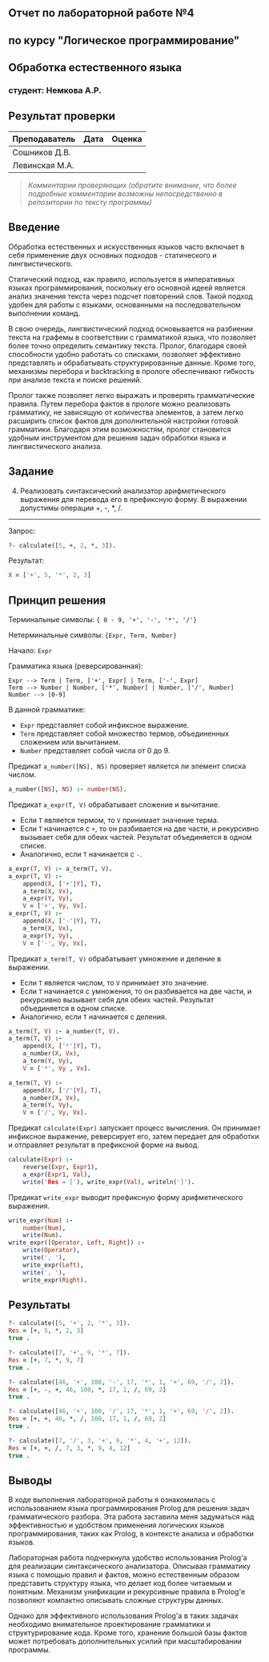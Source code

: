 ## Отчет по лабораторной работе №4
## по курсу "Логическое программирование"

## Обработка естественного языка

### студент: Немкова А.Р.

## Результат проверки

| Преподаватель     | Дата         |  Оценка       |
|-------------------|--------------|---------------|
| Сошников Д.В. |              |               |
| Левинская М.А.|              |               |

> *Комментарии проверяющих (обратите внимание, что более подробные комментарии возможны непосредственно в репозитории по тексту программы)*


## Введение

Обработка естественных и искусственных языков часто включает в себя применение двух основных подходов - статического и лингвистического. 

Статический подход, как правило, используется в императивных языках программирования, поскольку его основной идеей является анализ значения текста через подсчет повторений слов. Такой подход удобен для работы с языками, основанными на последовательном выполнении команд.

В свою очередь, лингвистический подход основывается на разбиении текста на графемы в соответствии с грамматикой языка, что позволяет более точно определить семантику текста. Пролог, благодаря своей способности удобно работать со списками, позволяет эффективно представлять и обрабатывать структурированные данные. Кроме того, механизмы перебора и backtracking в прологе обеспечивают гибкость при анализе текста и поиске решений.

Пролог также позволяет легко выражать и проверять грамматические правила. Путем перебора фактов в прологе можно реализовать грамматику, не зависящую от количества элементов, а затем легко расширить список фактов для дополнительной настройки готовой грамматики. Благодаря этим возможностям, пролог становится удобным инструментом для решения задач обработки языка и лингвистического анализа.

## Задание

4. Реализовать синтаксический анализатор арифметического выражения для перевода его в префиксную форму. 
В выражении допустимы операции +, -, *, /.

---
Запрос:
```prolog
?- calculate([5, +, 2, *, 3]).
```
Результат:
```prolog
X = ['+', 5, '*', 2, 3]
```

## Принцип решения

Терминальные символы: `{ 0 - 9, '+', '-', '*', '/'}`

Нетерминальные символы: `{Expr, Term, Number}`

Начало: `Expr`

Грамматика языка (реверсированная):

```
Expr --> Term | Term, ['+', Expr] | Term, ['-', Expr]
Term --> Number | Number, ['*', Number] | Number, ['/', Number]
Number --> [0-9]
```

В данной грамматике:

* `Expr` представляет собой инфиксное выражение.
* `Term` представляет собой множество термов, объединенных сложением или вычитанием.
* `Number` представляет собой числа от 0 до 9.

Предикат `a_number([NS], NS)`  проверяет является ли элемент списка числом.
```prolog
a_number([NS], NS) :- number(NS).
```
Предикат `a_expr(T, V)` обрабатывает сложение и вычитание.
* Если `T` является термом, то `V` принимает значение терма.
* Если `T` начинается с `+`, то он разбивается на две части, и рекурсивно вызывает себя для обеих частей. Результат объединяется в одном списке.
* Аналогично, если `T` начинается с `-`.
```prolog
a_expr(T, V) :- a_term(T, V).
a_expr(T, V) :- 
    append(X, ['+'|Y], T),
    a_term(X, Vx),
    a_expr(Y, Vy),
    V = ['+', Vy, Vx].
a_expr(T, V) :- 
    append(X, ['-'|Y], T),
    a_term(X, Vx),
    a_expr(Y, Vy),
    V = ['-', Vy, Vx].
```

Предикат `a_term(T, V)` обрабатывает умножение и деление в выражении.
* Если `T` является числом, то `V` принимает это значение.
* Если `T` начинается с умножения, то он разбивается на две части, и рекурсивно вызывает себя для обеих частей. Результат объединяется в одном списке.
* Аналогично, если `T` начинается с деления.
```prolog
a_term(T, V) :- a_number(T, V).
a_term(T, V) :- 
    append(X, ['*'|Y], T),
    a_number(X, Vx),
    a_term(Y, Vy),
    V = ['*', Vy , Vx].

a_term(T, V) :- 
    append(X, ['/'|Y], T),
    a_number(X, Vx),
    a_term(Y, Vy),
    V = ['/', Vy, Vx].
```

Предикат `calculate(Expr)` запускает процесс вычисления. Он принимает инфиксное выражение, реверсирует его, затем передает для обработки и отправляет результат в префиксной форме на вывод.

```prolog
calculate(Expr) :- 
    reverse(Expr, Expr1),
    a_expr(Expr1, Val),
    write('Res = ['), write_expr(Val), writeln(']').
```

Предикат `write_expr` выводит префиксную форму арифметического выражения.
```prolog
write_expr(Num) :- 
    number(Num),
    write(Num).
write_expr([Operator, Left, Right]) :- 
    write(Operator),
    write(', '),
    write_expr(Left),
    write(', '),
    write_expr(Right).
```

## Результаты

```prolog
?- calculate([5, '+', 2, '*', 3]).
Res = [+, 5, *, 2, 3]
true .

?- calculate([7, '+', 9, '*', 7]).
Res = [+, 7, *, 9, 7]
true .

?- calculate([46, '+', 100, '-', 17, '*', 1, '+', 69, '/', 2]).
Res = [+, -, +, 46, 100, *, 17, 1, /, 69, 2]
true .

?- calculate([46, '+', 100, '/', 17, '*', 1, '+', 69, '/', 2]).
Res = [+, +, 46, *, /, 100, 17, 1, /, 69, 2]
true .

?- calculate([7, '/', 3, '+', 9, '*', 4, '+', 12]).
Res = [+, +, /, 7, 3, *, 9, 4, 12]
true .
```

## Выводы

В ходе выполнения лабораторной работы я ознакомилась с использованием языка программирования Prolog для решения задач грамматического разбора. Эта работа заставила меня задуматься над эффективностью и удобством применения логических языков программирования, таких как Prolog, в контексте анализа и обработки языков.

Лабораторная работа подчеркнула удобство использования Prolog'а  для реализации синтаксического анализатора. Описывая грамматику языка с помощью правил и фактов, можно естественным образом представить структуру языка, что делает код более читаемым и понятным. Механизм унификации и рекурсивные правила в Prolog'е позволяют компактно описывать сложные структуры данных.

Однако для эффективного использования Prolog'а в таких задачах необходимо внимательное проектирование грамматики и структурирование кода. Кроме того, хранение большой базы фактов может потребовать дополнительных усилий при масштабировании программы.








